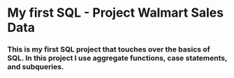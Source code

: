 # My first SQL - Project Walmart Sales Data
### This is my first SQL project that touches over the basics of SQL. In this project I use aggregate functions, case statements, and subqueries.
